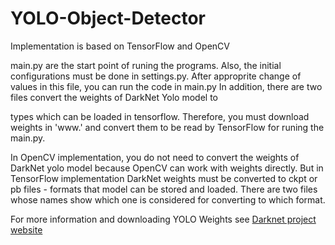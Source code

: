 # YOLO-Object-Detector
Implementation is based on TensorFlow and OpenCV

main.py are the start point of runing the programs. Also, the initial configurations must be done in settings.py. After approprite change of values in this file, you can run the code in main.py
In addition, there are two files convert the weights of  DarkNet Yolo model to

 types which can be loaded in tensorflow. Therefore, you must download weights in 'www.' and convert them to be read by TensorFlow for runing the main.py. 

In OpenCV implementation, you do not need to convert the weights of DarkNet yolo model because OpenCV can work with weights directly. But in TensorFlow implementation  DarkNet weights must be converted to ckpt or pb files - formats that model can be stored and loaded. There are two files whose names show which one is considered for converting to which format.

For more information and downloading YOLO Weights see [Darknet project website](https://pjreddie.com/darknet/yolo/)
